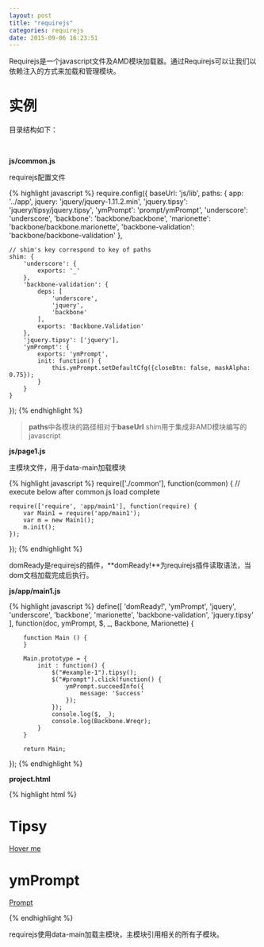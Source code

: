 ```yaml
---
layout: post
title: "requirejs"
categories: requirejs
date: 2015-09-06 16:23:51
---
```

Requirejs是一个javascript文件及AMD模块加载器。通过Requirejs可以让我们以依赖注入的方式来加载和管理模块。

# 实例

目录结构如下：

<div style="width: 133px;text-align: center;position: relative; left: 230px;">
	<img src="{{'/images/require-js-project-structual.png' | prepend: site.baseurl}}" alt="">
</div>
<br>

**js/common.js**

requirejs配置文件

{% highlight javascript %}
require.config({
	baseUrl: 'js/lib',
	paths: {
		app: '../app',
		jquery: 'jquery/jquery-1.11.2.min',
		'jquery.tipsy': 'jquery/tipsy/jquery.tipsy',
		'ymPrompt': 'prompt/ymPrompt',
		'underscore': 'underscore',
		'backbone': 'backbone/backbone',
		'marionette': 'backbone/backbone.marionette',
		'backbone-validation': 'backbone/backbone-validation'
	},

	// shim's key correspond to key of paths 
	shim: {
		'underscore': {
			exports: '_'
		},
		'backbone-validation': {
			deps: [
				'underscore',
				'jquery',
				'backbone'
			],
			exports: 'Backbone.Validation'
		},
		'jquery.tipsy': ['jquery'],
		'ymPrompt': {
			exports: 'ymPrompt',
			init: function() {
				this.ymPrompt.setDefaultCfg({closeBtn: false, maskAlpha: 0.75});
			}
		}
	}
});
{% endhighlight %}

> **paths**中各模块的路径相对于**baseUrl**
> shim用于集成非AMD模块编写的javascript

**js/page1.js**

主模块文件，用于data-main加载模块

{% highlight javascript %}
require(['./common'], function(common) {
	// execute below after common.js load complete

	require(['require', 'app/main1'], function(require) {
		var Main1 = require('app/main1');
		var m = new Main1();
		m.init();
	});
   
});
{% endhighlight %}

domReady是requirejs的插件，**domReady!**为requirejs插件读取语法，当dom文档加载完成后执行。

**js/app/main1.js**

{% highlight javascript %}
define([
	'domReady!',
	'ymPrompt',
	'jquery',
	'underscore', 
	'backbone',
	'marionette',
	'backbone-validation',
	'jquery.tipsy'
	], 
	function(doc, ymPrompt, $, _, Backbone, Marionette) {

		function Main () {
		}

		Main.prototype = {
			init : function() {
		        $("#example-1").tipsy();
		        $("#prompt").click(function() {
		            ymPrompt.succeedInfo({
		                message: 'Success'
		            });
		        });
				console.log($, _);
				console.log(Backbone.Wreqr);
			}
		}

		return Main;
});
{% endhighlight %}

**project.html**

{% highlight html %}
<!DOCTYPE html>
<html>
<head>
	<title>RequireJS</title>
	<link rel="stylesheet" type="text/css" href="js/lib/jquery/tipsy/tipsy.css">
	<link rel="stylesheet" type="text/css" href="js/lib/prompt/ymPrompt.css">
	<!-- data-main attribute tells require.js to load
             scripts/main.js after require.js loads. -->
	<script type="text/javascript" data-main="js/page1" src="js/lib/require.js"></script>
</head>
<body>
<h1>Tipsy</h1>
<p>
	<a id="example-1" href="#" original-title="Hello World">Hover me</a>
</p>
<h1>ymPrompt</h1>
<p>
	<a href="#" id="prompt">Prompt</a>
</p>
</body>
</html>
{% endhighlight %}

requirejs使用data-main加载主模块，主模块引用相关的所有子模块。


